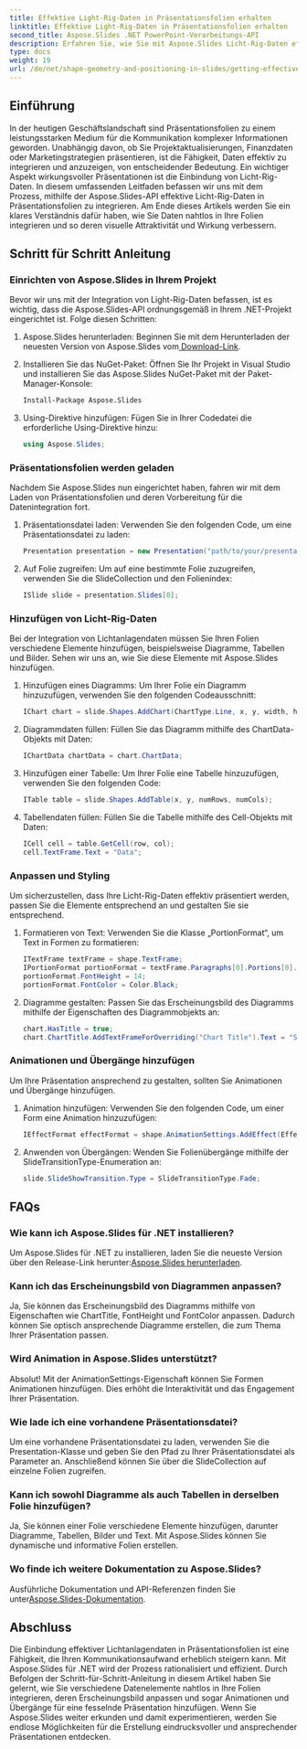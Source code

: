 ```yaml
---
title: Effektive Light-Rig-Daten in Präsentationsfolien erhalten
linktitle: Effektive Light-Rig-Daten in Präsentationsfolien erhalten
second_title: Aspose.Slides .NET PowerPoint-Verarbeitungs-API
description: Erfahren Sie, wie Sie mit Aspose.Slides Licht-Rig-Daten effizient in Präsentationsfolien integrieren. Eine umfassende Anleitung mit Schritt-für-Schritt-Anleitungen und praktischen Beispielen.
type: docs
weight: 19
url: /de/net/shape-geometry-and-positioning-in-slides/getting-effective-light-rig-data/
---
```

## Einführung

In der heutigen Geschäftslandschaft sind Präsentationsfolien zu einem leistungsstarken Medium für die Kommunikation komplexer Informationen geworden. Unabhängig davon, ob Sie Projektaktualisierungen, Finanzdaten oder Marketingstrategien präsentieren, ist die Fähigkeit, Daten effektiv zu integrieren und anzuzeigen, von entscheidender Bedeutung. Ein wichtiger Aspekt wirkungsvoller Präsentationen ist die Einbindung von Licht-Rig-Daten. In diesem umfassenden Leitfaden befassen wir uns mit dem Prozess, mithilfe der Aspose.Slides-API effektive Licht-Rig-Daten in Präsentationsfolien zu integrieren. Am Ende dieses Artikels werden Sie ein klares Verständnis dafür haben, wie Sie Daten nahtlos in Ihre Folien integrieren und so deren visuelle Attraktivität und Wirkung verbessern.

## Schritt für Schritt Anleitung

### Einrichten von Aspose.Slides in Ihrem Projekt

Bevor wir uns mit der Integration von Light-Rig-Daten befassen, ist es wichtig, dass die Aspose.Slides-API ordnungsgemäß in Ihrem .NET-Projekt eingerichtet ist. Folge diesen Schritten:

1.  Aspose.Slides herunterladen: Beginnen Sie mit dem Herunterladen der neuesten Version von Aspose.Slides vom[ Download-Link](https://releases.aspose.com/slides/net/).

2. Installieren Sie das NuGet-Paket: Öffnen Sie Ihr Projekt in Visual Studio und installieren Sie das Aspose.Slides NuGet-Paket mit der Paket-Manager-Konsole:
   ```bash
   Install-Package Aspose.Slides
   ```

3. Using-Direktive hinzufügen: Fügen Sie in Ihrer Codedatei die erforderliche Using-Direktive hinzu:
   ```csharp
   using Aspose.Slides;
   ```

### Präsentationsfolien werden geladen

Nachdem Sie Aspose.Slides nun eingerichtet haben, fahren wir mit dem Laden von Präsentationsfolien und deren Vorbereitung für die Datenintegration fort.

1. Präsentationsdatei laden: Verwenden Sie den folgenden Code, um eine Präsentationsdatei zu laden:
   ```csharp
   Presentation presentation = new Presentation("path/to/your/presentation.pptx");
   ```

2. Auf Folie zugreifen: Um auf eine bestimmte Folie zuzugreifen, verwenden Sie die SlideCollection und den Folienindex:
   ```csharp
   ISlide slide = presentation.Slides[0];
   ```

### Hinzufügen von Licht-Rig-Daten

Bei der Integration von Lichtanlagendaten müssen Sie Ihren Folien verschiedene Elemente hinzufügen, beispielsweise Diagramme, Tabellen und Bilder. Sehen wir uns an, wie Sie diese Elemente mit Aspose.Slides hinzufügen.

1. Hinzufügen eines Diagramms: Um Ihrer Folie ein Diagramm hinzuzufügen, verwenden Sie den folgenden Codeausschnitt:
   ```csharp
   IChart chart = slide.Shapes.AddChart(ChartType.Line, x, y, width, height);
   ```

2. Diagrammdaten füllen: Füllen Sie das Diagramm mithilfe des ChartData-Objekts mit Daten:
   ```csharp
   IChartData chartData = chart.ChartData;
   ```

3. Hinzufügen einer Tabelle: Um Ihrer Folie eine Tabelle hinzuzufügen, verwenden Sie den folgenden Code:
   ```csharp
   ITable table = slide.Shapes.AddTable(x, y, numRows, numCols);
   ```

4. Tabellendaten füllen: Füllen Sie die Tabelle mithilfe des Cell-Objekts mit Daten:
   ```csharp
   ICell cell = table.GetCell(row, col);
   cell.TextFrame.Text = "Data";
   ```

### Anpassen und Styling

Um sicherzustellen, dass Ihre Licht-Rig-Daten effektiv präsentiert werden, passen Sie die Elemente entsprechend an und gestalten Sie sie entsprechend.

1. Formatieren von Text: Verwenden Sie die Klasse „PortionFormat“, um Text in Formen zu formatieren:
   ```csharp
   ITextFrame textFrame = shape.TextFrame;
   IPortionFormat portionFormat = textFrame.Paragraphs[0].Portions[0].PortionFormat;
   portionFormat.FontHeight = 14;
   portionFormat.FontColor = Color.Black;
   ```

2. Diagramme gestalten: Passen Sie das Erscheinungsbild des Diagramms mithilfe der Eigenschaften des Diagrammobjekts an:
   ```csharp
   chart.HasTitle = true;
   chart.ChartTitle.AddTextFrameForOverriding("Chart Title").Text = "Sales Data";
   ```

### Animationen und Übergänge hinzufügen

Um Ihre Präsentation ansprechend zu gestalten, sollten Sie Animationen und Übergänge hinzufügen.

1. Animation hinzufügen: Verwenden Sie den folgenden Code, um einer Form eine Animation hinzuzufügen:
   ```csharp
   IEffectFormat effectFormat = shape.AnimationSettings.AddEffect(EffectType.Appear);
   ```

2. Anwenden von Übergängen: Wenden Sie Folienübergänge mithilfe der SlideTransitionType-Enumeration an:
   ```csharp
   slide.SlideShowTransition.Type = SlideTransitionType.Fade;
   ```

## FAQs

### Wie kann ich Aspose.Slides für .NET installieren?
 Um Aspose.Slides für .NET zu installieren, laden Sie die neueste Version über den Release-Link herunter:[Aspose.Slides herunterladen](https://releases.aspose.com/slides/net/).

### Kann ich das Erscheinungsbild von Diagrammen anpassen?
Ja, Sie können das Erscheinungsbild des Diagramms mithilfe von Eigenschaften wie ChartTitle, FontHeight und FontColor anpassen. Dadurch können Sie optisch ansprechende Diagramme erstellen, die zum Thema Ihrer Präsentation passen.

### Wird Animation in Aspose.Slides unterstützt?
Absolut! Mit der AnimationSettings-Eigenschaft können Sie Formen Animationen hinzufügen. Dies erhöht die Interaktivität und das Engagement Ihrer Präsentation.

### Wie lade ich eine vorhandene Präsentationsdatei?
Um eine vorhandene Präsentationsdatei zu laden, verwenden Sie die Presentation-Klasse und geben Sie den Pfad zu Ihrer Präsentationsdatei als Parameter an. Anschließend können Sie über die SlideCollection auf einzelne Folien zugreifen.

### Kann ich sowohl Diagramme als auch Tabellen in derselben Folie hinzufügen?
Ja, Sie können einer Folie verschiedene Elemente hinzufügen, darunter Diagramme, Tabellen, Bilder und Text. Mit Aspose.Slides können Sie dynamische und informative Folien erstellen.

### Wo finde ich weitere Dokumentation zu Aspose.Slides?
 Ausführliche Dokumentation und API-Referenzen finden Sie unter[Aspose.Slides-Dokumentation](https://reference.aspose.com/slides/net/).

## Abschluss

Die Einbindung effektiver Lichtanlagendaten in Präsentationsfolien ist eine Fähigkeit, die Ihren Kommunikationsaufwand erheblich steigern kann. Mit Aspose.Slides für .NET wird der Prozess rationalisiert und effizient. Durch Befolgen der Schritt-für-Schritt-Anleitung in diesem Artikel haben Sie gelernt, wie Sie verschiedene Datenelemente nahtlos in Ihre Folien integrieren, deren Erscheinungsbild anpassen und sogar Animationen und Übergänge für eine fesselnde Präsentation hinzufügen. Wenn Sie Aspose.Slides weiter erkunden und damit experimentieren, werden Sie endlose Möglichkeiten für die Erstellung eindrucksvoller und ansprechender Präsentationen entdecken.